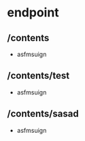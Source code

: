 # endpoint


## /contents
* asfmsuign

## /contents/test
* asfmsuign

## /contents/sasad
* asfmsuign
